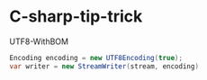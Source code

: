 # C-sharp-tip-trick

UTF8-WithBOM
```C#
Encoding encoding = new UTF8Encoding(true);
var writer = new StreamWriter(stream, encoding)
```
